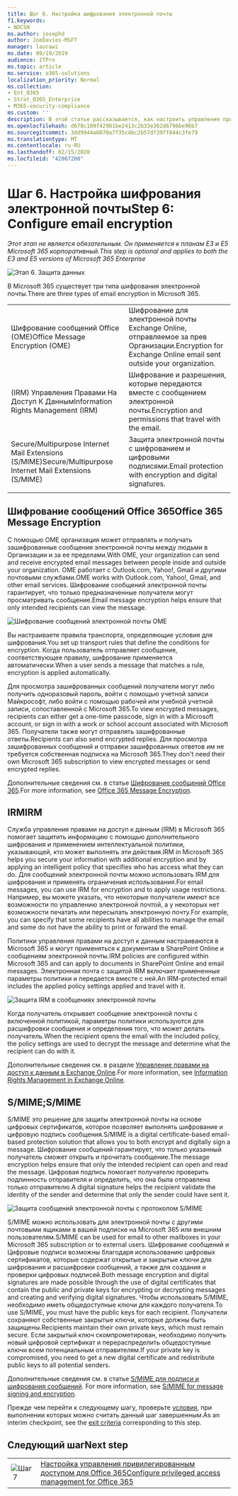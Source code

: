 ```yaml
---
title: Шаг 6. Настройка шифрования электронной почты
f1.keywords:
- NOCSH
ms.author: josephd
author: JoeDavies-MSFT
manager: laurawi
ms.date: 09/19/2019
audience: ITPro
ms.topic: article
ms.service: o365-solutions
localization_priority: Normal
ms.collection:
- Ent_O365
- Strat_O365_Enterprise
- M365-security-compliance
ms.custom: ''
description: В этой статье рассказывается, как настроить управление привилегированным доступом для Office 365.
ms.openlocfilehash: d678c109f42901be2413c2b33e362d6796be96b7
ms.sourcegitcommit: 3dd9944a6070a7f35c4bc2b57df397f844c3fe79
ms.translationtype: MT
ms.contentlocale: ru-RU
ms.lasthandoff: 02/15/2020
ms.locfileid: "42067200"
---
```

# <a name="step-6-configure-email-encryption"></a><span data-ttu-id="19b1f-103">Шаг 6. Настройка шифрования электронной почты</span><span class="sxs-lookup"><span data-stu-id="19b1f-103">Step 6: Configure email encryption</span></span>

<span data-ttu-id="19b1f-104">*Этот этап не является обязательным. Он применяется к планам E3 и E5 Microsoft 365 корпоративный.*</span><span class="sxs-lookup"><span data-stu-id="19b1f-104">*This step is optional and applies to both the E3 and E5 versions of Microsoft 365 Enterprise*</span></span>

![Этап 6. Защита данных](../media/deploy-foundation-infrastructure/infoprotection_icon-small.png)

<span data-ttu-id="19b1f-106">В Microsoft 365 существует три типа шифрования электронной почты.</span><span class="sxs-lookup"><span data-stu-id="19b1f-106">There are three types of email encryption in Microsoft 365.</span></span>

|||
|:-------|:-----|
| <span data-ttu-id="19b1f-107">Шифрование сообщений Office (OME)</span><span class="sxs-lookup"><span data-stu-id="19b1f-107">Office Message Encryption (OME)</span></span> | <span data-ttu-id="19b1f-108">Шифрование для электронной почты Exchange Online, отправляемое за прев Организации.</span><span class="sxs-lookup"><span data-stu-id="19b1f-108">Encryption for Exchange Online email sent outside your organization.</span></span> |
| <span data-ttu-id="19b1f-109">(IRM) Управления Правами На Доступ К Данным</span><span class="sxs-lookup"><span data-stu-id="19b1f-109">Information Rights Management (IRM)</span></span> | <span data-ttu-id="19b1f-110">Шифрование и разрешения, которые передаются вместе с сообщением электронной почты.</span><span class="sxs-lookup"><span data-stu-id="19b1f-110">Encryption and permissions that travel with the email.</span></span> |
| <span data-ttu-id="19b1f-111">Secure/Multipurpose Internet Mail Extensions (S/MIME)</span><span class="sxs-lookup"><span data-stu-id="19b1f-111">Secure/Multipurpose Internet Mail Extensions (S/MIME)</span></span> | <span data-ttu-id="19b1f-112">Защита электронной почты с шифрованием и цифровыми подписями.</span><span class="sxs-lookup"><span data-stu-id="19b1f-112">Email protection with encryption and digital signatures.</span></span> |
|||

## <a name="office-365-message-encryption"></a><span data-ttu-id="19b1f-113">Шифрование сообщений Office 365</span><span class="sxs-lookup"><span data-stu-id="19b1f-113">Office 365 Message Encryption</span></span>

<span data-ttu-id="19b1f-114">С помощью OME организация может отправлять и получать зашифрованные сообщения электронной почты между людьми в Организации и за ее пределами.</span><span class="sxs-lookup"><span data-stu-id="19b1f-114">With OME, your organization can send and receive encrypted email messages between people inside and outside your organization.</span></span> <span data-ttu-id="19b1f-115">OME работает с Outlook.com, Yahoo!, Gmail и другими почтовыми службами.</span><span class="sxs-lookup"><span data-stu-id="19b1f-115">OME works with Outlook.com, Yahoo!, Gmail, and other email services.</span></span> <span data-ttu-id="19b1f-116">Шифрование сообщений электронной почты гарантирует, что только предназначенные получатели могут просматривать сообщение.</span><span class="sxs-lookup"><span data-stu-id="19b1f-116">Email message encryption helps ensure that only intended recipients can view the message.</span></span>

![Шифрование сообщений электронной почты OME](../media/infoprotect-email-encryption/ome-encryption.png)

<span data-ttu-id="19b1f-118">Вы настраиваете правила транспорта, определяющие условия для шифрования.</span><span class="sxs-lookup"><span data-stu-id="19b1f-118">You set up transport rules that define the conditions for encryption.</span></span> <span data-ttu-id="19b1f-119">Когда пользователь отправляет сообщение, соответствующее правилу, шифрование применяется автоматически.</span><span class="sxs-lookup"><span data-stu-id="19b1f-119">When a user sends a message that matches a rule, encryption is applied automatically.</span></span>

<span data-ttu-id="19b1f-120">Для просмотра зашифрованных сообщений получатели могут либо получить одноразовый пароль, войти с помощью учетной записи Майкрософт, либо войти с помощью рабочей или учебной учетной записи, сопоставленной с Microsoft 365.</span><span class="sxs-lookup"><span data-stu-id="19b1f-120">To view encrypted messages, recipients can either get a one-time passcode, sign in with a Microsoft account, or sign in with a work or school account associated with Microsoft 365.</span></span> <span data-ttu-id="19b1f-121">Получатели также могут отправлять зашифрованные ответы.</span><span class="sxs-lookup"><span data-stu-id="19b1f-121">Recipients can also send encrypted replies.</span></span> <span data-ttu-id="19b1f-122">Для просмотра зашифрованных сообщений и отправки зашифрованных ответов им не требуется собственная подписка на Microsoft 365.</span><span class="sxs-lookup"><span data-stu-id="19b1f-122">They don't need their own Microsoft 365 subscription to view encrypted messages or send encrypted replies.</span></span>

<span data-ttu-id="19b1f-123">Дополнительные сведения см. в статье [Шифрование сообщений Office 365](https://docs.microsoft.com/Office365/SecurityCompliance/ome).</span><span class="sxs-lookup"><span data-stu-id="19b1f-123">For more information, see [Office 365 Message Encryption](https://docs.microsoft.com/Office365/SecurityCompliance/ome).</span></span>

## <a name="irm"></a><span data-ttu-id="19b1f-124">IRM</span><span class="sxs-lookup"><span data-stu-id="19b1f-124">IRM</span></span>

<span data-ttu-id="19b1f-125">Служба управления правами на доступ к данным (IRM) в Microsoft 365 помогает защитить информацию с помощью дополнительного шифрования и применением интеллектуальной политики, указывающей, кто может выполнять эти действия.</span><span class="sxs-lookup"><span data-stu-id="19b1f-125">IRM in Microsoft 365 helps you secure your information with additional encryption and by applying an intelligent policy that specifies who has access what they can do.</span></span> <span data-ttu-id="19b1f-126">Для сообщений электронной почты можно использовать IRM для шифрования и применять ограничения использования.</span><span class="sxs-lookup"><span data-stu-id="19b1f-126">For email messages, you can use IRM for encryption and to apply usage restrictions.</span></span> <span data-ttu-id="19b1f-127">Например, вы можете указать, что некоторые получатели имеют все возможности по управлению электронной почтой, а у некоторых нет возможности печатать или пересылать электронную почту.</span><span class="sxs-lookup"><span data-stu-id="19b1f-127">For example, you can specify that some recipients have all abilities to manage the email and some do not have the ability to print or forward the email.</span></span> 

<span data-ttu-id="19b1f-128">Политики управления правами на доступ к данным настраиваются в Microsoft 365 и могут применяться к документам в SharePoint Online и сообщениям электронной почты.</span><span class="sxs-lookup"><span data-stu-id="19b1f-128">IRM policies are configured within Microsoft 365 and can apply to documents in SharePoint Online and email messages.</span></span> <span data-ttu-id="19b1f-129">Электронная почта с защитой IRM включает примененные параметры политики и передается вместе с ней.</span><span class="sxs-lookup"><span data-stu-id="19b1f-129">An IRM-protected email includes the applied policy settings applied and travel with it.</span></span> 

![Защита IRM в сообщениях электронной почты](../media/infoprotect-email-encryption/irm-protection.png)

<span data-ttu-id="19b1f-131">Когда получатель открывает сообщение электронной почты с включенной политикой, параметры политики используются для расшифровки сообщения и определения того, что может делать получатель.</span><span class="sxs-lookup"><span data-stu-id="19b1f-131">When the recipient opens the email with the included policy, the policy settings are used to decrypt the message and determine what the recipient can do with it.</span></span> 

<span data-ttu-id="19b1f-132">Дополнительные сведения см. в разделе [Управление правами на доступ к данным в Exchange Online]( https://docs.microsoft.com/office365/SecurityCompliance/information-rights-management-in-exchange-online).</span><span class="sxs-lookup"><span data-stu-id="19b1f-132">For more information, see [Information Rights Management in Exchange Online]( https://docs.microsoft.com/office365/SecurityCompliance/information-rights-management-in-exchange-online).</span></span>

## <a name="smime"></a><span data-ttu-id="19b1f-133">S/MIME;</span><span class="sxs-lookup"><span data-stu-id="19b1f-133">S/MIME</span></span>

<span data-ttu-id="19b1f-134">S/MIME это решение для защиты электронной почты на основе цифровых сертификатов, которое позволяет выполнять шифрование и цифровую подпись сообщения.</span><span class="sxs-lookup"><span data-stu-id="19b1f-134">S/MIME is a digital certificate-based email-based protection solution that allows you to both encrypt and digitally sign a message.</span></span> <span data-ttu-id="19b1f-135">Шифрование сообщений гарантирует, что только указанный получатель сможет открыть и прочитать сообщение.</span><span class="sxs-lookup"><span data-stu-id="19b1f-135">The message encryption helps ensure that only the intended recipient can open and read the message.</span></span> <span data-ttu-id="19b1f-136">Цифровая подпись помогает получателю проверить подлинность отправителя и определить, что она была отправлена только отправителю.</span><span class="sxs-lookup"><span data-stu-id="19b1f-136">A digital signature helps the recipient validate the identity of the sender and determine that only the sender could have sent it.</span></span>

![Защита сообщений электронной почты с протоколом S/MIME](../media/infoprotect-email-encryption/smime-protection.png)

<span data-ttu-id="19b1f-138">S/MIME можно использовать для электронной почты с другими почтовыми ящиками в вашей подписке на Microsoft 365 или внешним пользователям.</span><span class="sxs-lookup"><span data-stu-id="19b1f-138">S/MIME can be used for email to other mailboxes in your Microsoft 365 subscription or to external users.</span></span>
<span data-ttu-id="19b1f-139">Шифрование сообщений и Цифровые подписи возможны благодаря использованию цифровых сертификатов, которые содержат открытые и закрытые ключи для шифрования и расшифровки сообщений, а также для создания и проверки цифровых подписей.</span><span class="sxs-lookup"><span data-stu-id="19b1f-139">Both message encryption and digital signatures are made possible through the use of digital certificates that contain the public and private keys for encrypting or decrypting messages and creating and verifying digital signatures.</span></span>
<span data-ttu-id="19b1f-140">Чтобы использовать S/MIME, необходимо иметь общедоступные ключи для каждого получателя.</span><span class="sxs-lookup"><span data-stu-id="19b1f-140">To use S/MIME, you must have the public keys for each recipient.</span></span> <span data-ttu-id="19b1f-141">Получатели сохраняют собственные закрытые ключи, которые должны быть защищены.</span><span class="sxs-lookup"><span data-stu-id="19b1f-141">Recipients maintain their own private keys, which must remain secure.</span></span> <span data-ttu-id="19b1f-142">Если закрытый ключ скомпрометирован, необходимо получить новый цифровой сертификат и перераспределить общедоступные ключи всем потенциальным отправителям.</span><span class="sxs-lookup"><span data-stu-id="19b1f-142">If your private key is compromised, you need to get a new digital certificate and redistribute public keys to all potential senders.</span></span>

<span data-ttu-id="19b1f-143">Дополнительные сведения см. в статье [S/MIME для подписи и шифрования сообщений](https://docs.microsoft.com/Exchange/policy-and-compliance/smime).    </span><span class="sxs-lookup"><span data-stu-id="19b1f-143">For more information, see [S/MIME for message signing and encryption](https://docs.microsoft.com/Exchange/policy-and-compliance/smime).</span></span>


<span data-ttu-id="19b1f-144">Прежде чем перейти к следующему шагу, проверьте [условия](infoprotect-exit-criteria.md#crit-infoprotect-step6), при выполнении которых можно считать данный шаг завершенным.</span><span class="sxs-lookup"><span data-stu-id="19b1f-144">As an interim checkpoint, see the [exit criteria](infoprotect-exit-criteria.md#crit-infoprotect-step6) corresponding to this step.</span></span>

## <a name="next-step"></a><span data-ttu-id="19b1f-145">Следующий шаг</span><span class="sxs-lookup"><span data-stu-id="19b1f-145">Next step</span></span>

|||
|:-------|:-----|
|![Шаг 7](../media/stepnumbers/Step7.png)|[<span data-ttu-id="19b1f-147">Настройка управления привилегированным доступом для Office 365</span><span class="sxs-lookup"><span data-stu-id="19b1f-147">Configure privileged access management for Office 365</span></span>](infoprotect-configure-privileged-access-management.md)|
